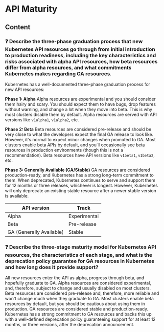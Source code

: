 # API Maturity

## Content

### ❓ Describe the three-phase graduation process that new Kubernetes API resources go through from initial introduction to production readiness, including the key characteristics and risks associated with alpha API resources, how beta resources differ from alpha resources, and what commitments Kubernetes makes regarding GA resources.
Kubernetes has a well-documented three-phase graduation process for new API resources:

**Phase 1: Alpha**
Alpha resources are experimental and you should consider them hairy and scary. You should expect them to have bugs, drop features without warning, and change a lot when they move into beta. This is why most clusters disable them by default. Alpha resources are served with API versions like `v1alpha1`, `v1alpha2`, etc.

**Phase 2: Beta**
Beta resources are considered pre-release and should be very close to what the developers expect the final GA release to look like. However, it's normal to expect minor changes when promoted to GA. Most clusters enable beta APIs by default, and you'll occasionally see beta resources in production environments (though this is not a recommendation). Beta resources have API versions like `v1beta1`, `v1beta2`, etc.

**Phase 3: Generally Available (GA/Stable)**
GA resources are considered production-ready, and Kubernetes has a strong long-term commitment to them. When deprecated, Kubernetes continues to serve and support them for 12 months or three releases, whichever is longest. However, Kubernetes will only deprecate an existing stable resource after a newer stable version is available.

| API version                 | Track          |
| --------------------------- | -------------- |
| Alpha                       | Experimental   |
| Beta                        | Pre-release    |
| GA (Generally Available)    | Stable         |

### ❓ Describe the three-stage maturity model for Kubernetes API resources, the characteristics of each stage, and what is the deprecation policy guarantee for GA resources in Kubernetes and how long does it provide support?
All new resources enter the API as alpha, progress through beta, and hopefully graduate to GA. Alpha resources are considered experimental, and, therefore, subject to change and usually disabled on most clusters. Beta resources are considered pre-release and, therefore, more reliable and won't change much when they graduate to GA. Most clusters enable beta resources by default, but you should be cautious about using them in production. GA resources are considered stable and production-ready. Kubernetes has a strong commitment to GA resources and backs this up with a well-defined deprecation policy guaranteeing support for at least 12 months, or three versions, after the deprecation announcement.

